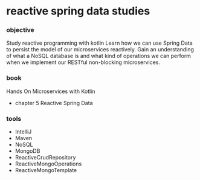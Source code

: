 # reactive spring data studies

### objective
Study reactive programming with kotlin
Learn how we can use Spring Data to persist the model of our microservices reactively. Gain an understanding of what a NoSQL database is and what kind of operations we can perform when we implement our RESTful non-blocking microservices.

### book
Hands On Microservices with Kotlin

- chapter 5  Reactive Spring Data

### tools

- IntelliJ
- Maven
- NoSQL
- MongoDB
- ReactiveCrudRepository
- ReactiveMongoOperations
- ReactiveMongoTemplate

